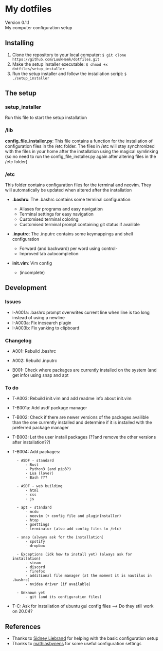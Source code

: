 # My dotfiles
Version 0.1.1 <br />
My computer configuration setup

## Installing
1. Clone the repository to your local computer: `$ git clone https://github.com/LuukHenk/dotfiles.git`
2. Make the setup installer executable: `$ chmod +x dotfiles/setup_installer`
3. Run the setup installer and follow the installation script: `$ ./setup_installer`

## The setup
### setup_installer
Run this file to start the setup installation

### /lib
**config_file_installer.py**: This file contains a function for the installation of configuration files in the /etc folder. The files in /etc will stay synchronized with the files in your home after the installation using the magical symlinking (so no need to run the config_file_installer.py again after altering files in the /etc folder)


### /etc
This folder contains configuration files for the terminal and neovim. They will automatically be updated when altered after the installation

* **.bashrc**: The .bashrc contains some terminal configuration
    * Aliases for programs and easy navigation
    * Terminal settings for easy navigation
    * Customised terminal coloring
    * Customised terminal prompt containing git status if availible

* **.inputrc**: The .inputrc contains some keymappings and shell configuration
    * Forward (and backward) per word using control-<arrowkeys>
    * Improved tab autocompletion

* **init.vim**: Vim config
    * (incomplete)

## Development
### Issues
- I-A001a: .bashrc prompt overwrites current line when line is too long instead of using a newline
- I-A003a: Fix incsearch plugin
- I-A003b: Fix yanking to clipboard

### Changelog
- A001: Rebuild .bashrc
- A002: Rebuild .inputrc

- B001: Check where packages are currently installed on the system (and get info) using snap and apt

### To do
- T-A003: Rebuild init.vim and add readme info about init.vim

- T-B001a: Add asdf package manager
- T-B002: Check if there are newer versions of the packages availible than the one currently installed and determine if it is installed with the preferred package manager
- T-B003: Let the user install packages (??and remove the other versions after installation??)
- T-B004: Add packages:

		- ASDF - standard
			- Rust
			- Python3 (and pip3?)
			- Lua (love?)
			- Bash ???

		- ASDF - web building
			- html
			- css
			- js

		- apt - standard
			- ncdu
			- neovim (+ config file and pluginInstaller)
			- htop
			- gsettings
			- terminator (also add config files to /etc)

		- snap (always ask for the installation)
			- spotify
			- dropbox

		- Exceptions (idk how to install yet) (always ask for installation)
			- steam
			- discord
			- firefox
			- additional file manager (at the moment it is nautilus in .bashrc)
			- nvidea driver (if available)

		- Unknown yet
			- git (and its configuration files)

- T-C: Ask for installation of ubuntu gui config files --> Do they still work on 20.04?

## References
- Thanks to [Sidney Liebrand](https://github.com/SidOfc) for helping with the basic configuration setup
- Thanks to [mathiasbynens](https://github.com/mathiasbynens/dotfiles) for some useful configuration settings


